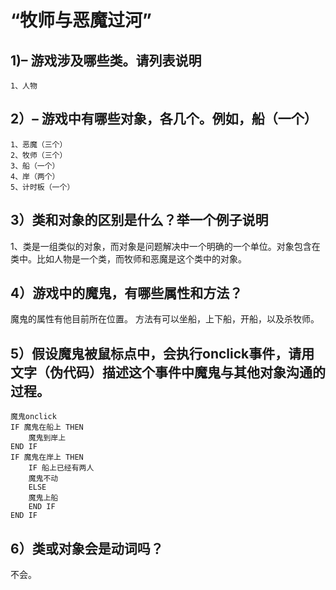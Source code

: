 # “牧师与恶魔过河”
## 1)– 游戏涉及哪些类。请列表说明
```
1、人物

```
## 2）– 游戏中有哪些对象，各几个。例如，船（一个）
```
1、恶魔（三个）
2、牧师（三个）
3、船（一个）
4、岸（两个）
5、计时板（一个）
```
## 3）类和对象的区别是什么？举一个例子说明
1、类是一组类似的对象，而对象是问题解决中一个明确的一个单位。对象包含在类中。比如人物是一个类，而牧师和恶魔是这个类中的对象。

## 4）游戏中的魔鬼，有哪些属性和方法？
魔鬼的属性有他目前所在位置。
方法有可以坐船，上下船，开船，以及杀牧师。

## 5）假设魔鬼被鼠标点中，会执行onclick事件，请用文字（伪代码）描述这个事件中魔鬼与其他对象沟通的过程。 
```
魔鬼onclick
IF 魔鬼在船上 THEN 
    魔鬼到岸上
END IF
IF 魔鬼在岸上 THEN
    IF 船上已经有两人
    魔鬼不动
    ELSE
    魔鬼上船
    END IF
END IF
```
## 6）类或对象会是动词吗？
不会。

    


